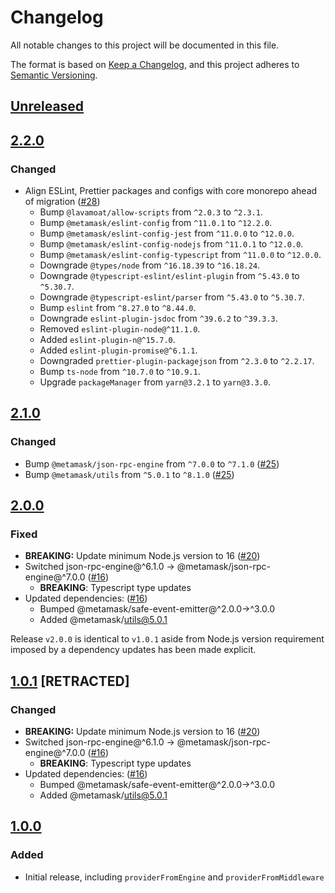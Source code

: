 # Changelog
All notable changes to this project will be documented in this file.

The format is based on [Keep a Changelog](https://keepachangelog.com/en/1.0.0/),
and this project adheres to [Semantic Versioning](https://semver.org/spec/v2.0.0.html).

## [Unreleased]

## [2.2.0]
### Changed
- Align ESLint, Prettier packages and configs with core monorepo ahead of migration ([#28](https://github.com/MetaMask/eth-json-rpc-provider/pull/28))
  - Bump `@lavamoat/allow-scripts` from `^2.0.3` to `^2.3.1`.
  - Bump `@metamask/eslint-config` from `^11.0.1` to `^12.2.0`.
  - Bump `@metamask/eslint-config-jest` from `^11.0.0` to `^12.0.0`.
  - Bump `@metamask/eslint-config-nodejs` from `^11.0.1` to `^12.0.0`.
  - Bump `@metamask/eslint-config-typescript` from `^11.0.0` to `^12.0.0`.
  - Downgrade `@types/node` from `^16.18.39` to `^16.18.24`.
  - Downgrade `@typescript-eslint/eslint-plugin` from `^5.43.0` to `^5.30.7`.
  - Downgrade `@typescript-eslint/parser` from `^5.43.0` to `^5.30.7`.
  - Bump `eslint` from `^8.27.0` to `^8.44.0`.
  - Downgrade `eslint-plugin-jsdoc` from `^39.6.2` to `^39.3.3`.
  - Removed `eslint-plugin-node@^11.1.0`.
  - Added `eslint-plugin-n@^15.7.0`.
  - Added `eslint-plugin-promise@^6.1.1`.
  - Downgraded `prettier-plugin-packagejson` from `^2.3.0` to `^2.2.17`.
  - Bump `ts-node` from `^10.7.0` to `^10.9.1`.
  - Upgrade `packageManager` from `yarn@3.2.1` to `yarn@3.3.0`.

## [2.1.0]
### Changed
- Bump `@metamask/json-rpc-engine` from `^7.0.0` to `^7.1.0` ([#25](https://github.com/MetaMask/eth-json-rpc-provider/pull/25))
- Bump `@metamask/utils` from `^5.0.1` to `^8.1.0` ([#25](https://github.com/MetaMask/eth-json-rpc-provider/pull/25))

## [2.0.0]
### Fixed
- **BREAKING:** Update minimum Node.js version to 16 ([#20](https://github.com/MetaMask/eth-json-rpc-provider/pull/20))
- Switched json-rpc-engine@^6.1.0 -> @metamask/json-rpc-engine@^7.0.0 ([#16](https://github.com/MetaMask/eth-json-rpc-provider/pull/16))
  - **BREAKING**: Typescript type updates
- Updated dependencies: ([#16](https://github.com/MetaMask/eth-json-rpc-provider/pull/16))
  - Bumped @metamask/safe-event-emitter@^2.0.0->^3.0.0
  - Added @metamask/utils@5.0.1

Release `v2.0.0` is identical to `v1.0.1` aside from Node.js version requirement imposed by a dependency updates has been made explicit.

## [1.0.1] [RETRACTED]
### Changed
- **BREAKING:** Update minimum Node.js version to 16 ([#20](https://github.com/MetaMask/eth-json-rpc-provider/pull/20))
- Switched json-rpc-engine@^6.1.0 -> @metamask/json-rpc-engine@^7.0.0 ([#16](https://github.com/MetaMask/eth-json-rpc-provider/pull/16))
  - **BREAKING**: Typescript type updates
- Updated dependencies: ([#16](https://github.com/MetaMask/eth-json-rpc-provider/pull/16))
  - Bumped @metamask/safe-event-emitter@^2.0.0->^3.0.0
  - Added @metamask/utils@5.0.1

## [1.0.0]
### Added
- Initial release, including `providerFromEngine` and `providerFromMiddleware`

[Unreleased]: https://github.com/MetaMask/eth-json-rpc-provider/compare/v2.2.0...HEAD
[2.2.0]: https://github.com/MetaMask/eth-json-rpc-provider/compare/v2.1.0...v2.2.0
[2.1.0]: https://github.com/MetaMask/eth-json-rpc-provider/compare/v2.0.0...v2.1.0
[2.0.0]: https://github.com/MetaMask/eth-json-rpc-provider/compare/v1.0.1...v2.0.0
[1.0.1]: https://github.com/MetaMask/eth-json-rpc-provider/compare/v1.0.0...v1.0.1
[1.0.0]: https://github.com/MetaMask/eth-json-rpc-provider/releases/tag/v1.0.0
